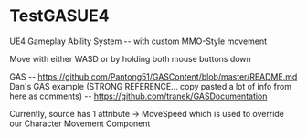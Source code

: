 # TestGASUE4
 UE4 Gameplay Ability System -- with custom MMO-Style movement
 
 Move with either WASD or by holding both mouse buttons down
 
 GAS -- https://github.com/Pantong51/GASContent/blob/master/README.md
 Dan's GAS example (STRONG REFERENCE... copy pasted a lot of info from here as comments) -- https://github.com/tranek/GASDocumentation
 
 Currently, source has 1 attribute -> MoveSpeed which is used to override our Character Movement Component
